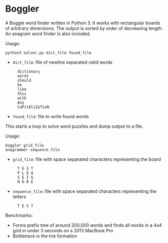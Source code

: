 # Boggler
A Boggle word finder written in Python 3.
It works with rectangular boards of arbitrary dimensions.
The output is sorted by order of decreasing length.
An anagram word finder is also included.

Usage:

    python3 solver.py dict_file found_file

- `dict_file`: file of newline separated valid words

        dictionary
        words
        should
        be
        like
        this
        with
        Any
        CaPitAliZaTioN

- `found_file`: file to write found words

This starts a loop to solve word puzzles and dump output to a file.

Usage:

    boggler grid_file
    anagrammer sequence_file

- `grid_file`: file with space separated characters representing the board

        T E S T
        P L E A
        S E I G
        N O R E

- `sequence_file`: file with space separated characters representing the letters

        T E S T

Benchmarks:
- Forms prefix tree of around 200,000 words and finds all words in a 4x4 grid in under 3 seconds on a 2013 MacBook Pro
- Bottleneck is the trie formation
